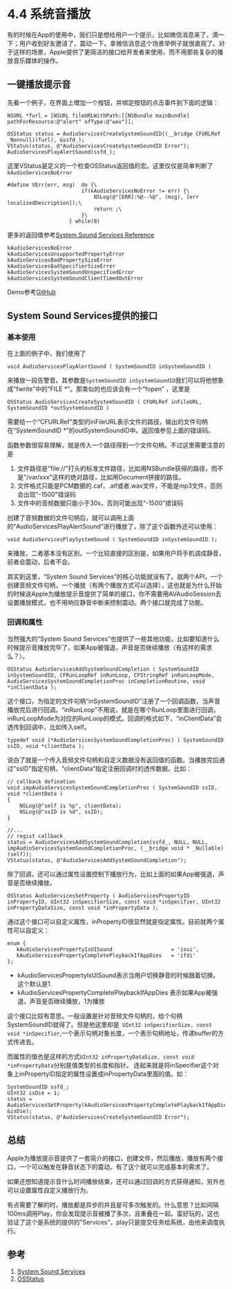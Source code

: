 # 4.4 系统音播放
有的时候在App的使用中，我们只是想给用户一个提示，比如微信消息来了，滴一下；用户收到好友邀请了，震动一下。拿微信消息这个场景举例子就很直观了。对于这样的场景，Apple提供了更简洁的接口给开发者来使用，而不用那些复杂的播放音乐媒体的操作。

## 一键播放提示音
先看一个例子，在界面上增加一个按钮，并绑定按钮的点击事件到下面的逻辑：

    NSURL *furl = [NSURL fileURLWithPath:[[NSBundle mainBundle] pathForResource:@"alert" ofType:@"wav"]];

    OSStatus status = AudioServicesCreateSystemSoundID((__bridge CFURLRef _Nonnull)(furl), &ssfd_);
    VStatus(status, @"AudioServicesCreateSystemSoundID Error");
    AudioServicesPlayAlertSound(ssfd_);


这里VStatus是定义的一个检查OSStatus返回值的宏。这里仅仅是简单判断了`kAudioServicesNoError`
	
	#define VErr(err, msg)  do {\
                            if(kAudioServicesNoError != err) {\
                                NSLog(@"[ERR]:%@--%@", (msg), [err localizedDescription]);\
                                return ;\
                            }\
                        } while(0)

更多的返回值参考[System Sound Services Reference](https://developer.apple.com/library/mac/documentation/AudioToolbox/Reference/SystemSoundServicesReference/index.html#//apple_ref/c/func/AudioServicesPlaySystemSound)

	kAudioServicesNoError
	kAudioServicesUnsupportedPropertyError
	kAudioServicesBadPropertySizeError
	kAudioServicesBadSpecifierSizeError
	kAudioServicesSystemSoundUnspecifiedError
	kAudioServicesSystemSoundClientTimedOutError
	
Demo参考[GitHub]()	
	
##  System Sound Services提供的接口
### 基本使用
在上面的例子中，我们使用了

	void AudioServicesPlayAlertSound ( SystemSoundID inSystemSoundID )
来播放一段告警音。其参数是`SystemSoundID inSystemSoundID`我们可以将他想象成"fwrite"中的"FILE *"。那类似的也应该会有一个“fopen” ，这里是
	
	OSStatus AudioServicesCreateSystemSoundID ( CFURLRef inFileURL, SystemSoundID *outSystemSoundID )
需要给一个“CFURLRef”类型的inFileURL表示文件的路径，输出的文件句柄在“SystemSoundID *”的outSystemSoundID中。返回值参见上面的错误码。

函数参数很容易理解，就是传入一个路径得到一个文件句柄。不过这里需要注意的是

1. 文件路径是"file://"打头的标准文件路径，比如用NSBundle获得的路径，而不是"/var/xxx"这样的绝对路径，比如用Document拼接的路径。
2. 文件格式只能是PCM数据的.caf，.aif或者.wav文件，不能是mp3文件，否则会出现"-1500"错误码
3. 文件中的音频数据只能小于30s，否则可能出现"-1500"错误码


创建了音频数据的文件句柄后，就可以调用上面的“AudioServicesPlayAlertSound”进行播放了，除了这个函数外还可以使用：

	void AudioServicesPlaySystemSound ( SystemSoundID inSystemSoundID );
	
来播放，二者基本没有区别。一个比较直接的区别是，如果用户将手机调成静音，前者会震动，后者不会。

其实到这里，“System Sound Services”的核心功能就没有了。就两个API，一个创建音频文件句柄，一个播放（有两个播放方式可以选择），这也就是为什么开始的时候说Apple为播放提示音提供了简单的接口，你不需要用AVAudioSession去设置播放模式，也不用响应静音中断来控制震动。两个接口就完成了功能。

### 回调和属性
当然强大的“System Sound Services”也提供了一些其他功能，比如要知道什么时候提示音播放完毕了，如果App被强退，声音是否继续播放（有这样的需求么？）。

	OSStatus AudioServicesAddSystemSoundCompletion ( SystemSoundID inSystemSoundID, CFRunLoopRef inRunLoop, CFStringRef inRunLoopMode, AudioServicesSystemSoundCompletionProc inCompletionRoutine, void *inClientData );
	
这个接口，为指定的文件句柄“inSystemSoundID”注册了一个回调函数，当声音播放完后进行回调。“inRunLoop”不用说，就是在哪个RunLoop里面进行回调，inRunLoopMode为对应的RunLoop的模式。回调的格式如下，“inClientData”会透传到回调中，比如传入self。

	typedef void (*AudioServicesSystemSoundCompletionProc) ( SystemSoundID ssID, void *clientData );

说白了就是一个传入音频文件句柄和自定义数据没有返回值的函数。当播放完后通过"ssID"指定句柄，“clientData”指定注册回调时的透传数据。比如：

	// callback defination
	void impAudioServicesSystemSoundCompletionProc ( SystemSoundID ssID, void *clientData )
	{
	    NSLog(@"self is %p", clientData);
	    NSLog(@"ssID is %d", ssID);
	}
	
	//...
	// regist callback
	status = AudioServicesAddSystemSoundCompletion(ssfd_, NULL, NULL, impAudioServicesSystemSoundCompletionProc, (__bridge void * _Nullable)(self));
	VStatus(status, @"AudioServicesAddSystemSoundCompletion");
	
除了回调，还可以通过属性设置控制下播放行为，比如上面的如果App被强退，声音是否继续播放。

	OSStatus AudioServicesSetProperty ( AudioServicesPropertyID inPropertyID, UInt32 inSpecifierSize, const void *inSpecifier, UInt32 inPropertyDataSize, const void *inPropertyData );
	
通过这个接口可以自定义属性，inPropertyID很显然就是指定属性。目前就两个属性可以自定义：

	enum {
	   kAudioServicesPropertyIsUISound                   = 'isui',
	   kAudioServicesPropertyCompletePlaybackIfAppDies   = 'ifdi'
	};

* kAudioServicesPropertyIsUISound表示当用户切换静音的时候跟着切换。这个默认是1.
* kAudioServicesPropertyCompletePlaybackIfAppDies 表示如果App被强退，声音是否继续播放，1为播放

这个接口比较有意思。一般设置是针对音频文件句柄的，给个句柄SystemSoundID就得了。但是他这里却是`
	UInt32 inSpecifierSize, const void *inSpecifier`,一个表示句柄对象长度，一个表示句柄地址，传递buffer的方式传进去。

而属性的值也是这样的方式`UInt32 inPropertyDataSize, const void *inPropertyData`分别是值类型的长度和指针。
连起来就是将inSpecifier这个对象上inPropertyID指定的属性设置成inPropertyData里面的值。如：

    SystemSoundID ssfd_;
    UInt32 isDie = 1;
    status = AudioServicesSetProperty(kAudioServicesPropertyCompletePlaybackIfAppDies,sizeof(ssfd_),&ssfd_,sizeof(isDie), &isDie);
	VStatus(status, @"AudioServicesCreateSystemSoundID Error");
	
## 总结
Apple为播放提示音提供了一套简介的接口，创建文件，然后播放，播放有两个接口，一个可以触发在静音状态下的震动。有了这个就可以完成基本的需求了。

如果还想知道提示音什么时间播放结束，还可以通过回调的方式获得通知，另外也可以设置属性自定义播放行为。

有点需要了解的时，播放都是异步的并且是可多次触发的。什么意思？比如间隔100ms调用Play，你会发现提示音被播了多次，且重叠在一起。蛮好玩的，这也验证了这个是系统的提供的"Services"，play只是提交任务给系统，由他来调度执行。

## 参考
1. [System Sound Services](https://developer.apple.com/reference/audiotoolbox/1657326-system_sound_services)
2. [OSStatus](https://www.osstatus.com/)
